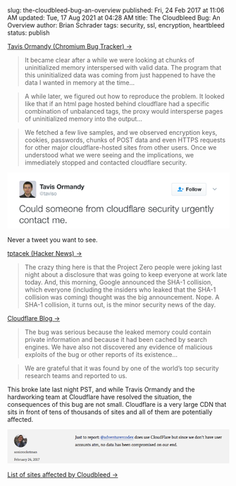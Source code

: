 slug: the-cloudbleed-bug-an-overview
published: Fri, 24 Feb 2017 at 11:06 AM
updated: Tue, 17 Aug 2021 at 04:28 AM
title: The Cloudbleed Bug: An Overview
author: Brian Schrader
tags: security, ssl, encryption, heartbleed
status: publish

[Tavis Ormandy (Chromium Bug Tracker) &#8594;][taviso]

> It became clear after a while we were looking at chunks of uninitialized memory interspersed with valid data. The program that this uninitialized data was coming from just happened to have the data I wanted in memory at the time...

> A while later, we figured out how to reproduce the problem. It looked like that if an html page hosted behind cloudflare had a specific combination of unbalanced tags, the proxy would intersperse pages of uninitialized memory into the output...

> We fetched a few live samples, and we observed encryption keys, cookies, passwords, chunks of POST data and even HTTPS requests for other major cloudflare-hosted sites from other users. Once we understood what we were seeing and the implications, we immediately stopped and contacted cloudflare security.


![A tweet you never want to see.](/images/blog/the-tweet-to-end-it-all.png)

Never a tweet you want to see.

[tptacek (Hacker News) &#8594;][hn]

> The crazy thing here is that the Project Zero people were joking last night about a disclosure that was going to keep everyone at work late today. And, this morning, Google announced the SHA-1 collision, which everyone (including the insiders who leaked that the SHA-1 collision was coming) thought was the big announcement.
Nope. A SHA-1 collision, it turns out, is the minor security news of the day.

[Cloudflare Blog &#8594;][blog]

> The bug was serious because the leaked memory could contain private information and because it had been cached by search engines. We have also not discovered any evidence of malicious exploits of the bug or other reports of its existence...

> We are grateful that it was found by one of the world’s top security research teams and reported to us.

This broke late last night PST, and while Travis Ormandy and the hardworking team at Cloudflare have resolved the situation, the consequences of this bug are not small. Cloudflare is a very large CDN that sits in front of tens of thousands of sites and all of them are potentially affected.

![My report](/images/blog/ac-cloudbleed-report.png)


[List of sites affected by Cloudbleed &#8594;](https://github.com/pirate/sites-using-cloudflare/blob/master/README.md)


[taviso]: https://bugs.chromium.org/p/project-zero/issues/detail?id=1139
[hn]: https://news.ycombinator.com/item?id=13718810
[blog]: https://blog.cloudflare.com/incident-report-on-memory-leak-caused-by-cloudflare-parser-bug/
